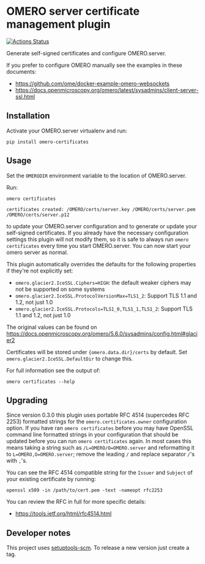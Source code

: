# OMERO server certificate management plugin
[![Actions Status](https://github.com/ome/omero-certificates/workflows/Tox/badge.svg)](https://github.com/ome/omero-certificates/actions)

Generate self-signed certificates and configure OMERO.server.

If you prefer to configure OMERO manually see the examples in these documents:
- https://github.com/ome/docker-example-omero-websockets
- https://docs.openmicroscopy.org/omero/latest/sysadmins/client-server-ssl.html


## Installation

Activate your OMERO.server virtualenv and run:
```
pip install omero-certificates
```

## Usage

Set the `OMERODIR` environment variable to the location of OMERO.server.

Run:
```
omero certificates
```
```
certificates created: /OMERO/certs/server.key /OMERO/certs/server.pem /OMERO/certs/server.p12
```
to update your OMERO.server configuration and to generate or update your self-signed certificates.
If you already have the necessary configuration settings this plugin will not modify them, so it is safe to always run `omero certificates` every time you start OMERO.server.
You can now start your omero server as normal.

This plugin automatically overrides the defaults for the following properties if they're not explicitly set:
- `omero.glacier2.IceSSL.Ciphers=HIGH`: the default weaker ciphers may not be supported on some systems
- `omero.glacier2.IceSSL.ProtocolVersionMax=TLS1_2`: Support TLS 1.1 and 1.2, not just 1.0
- `omero.glacier2.IceSSL.Protocols=TLS1_0,TLS1_1,TLS1_2`: Support TLS 1.1 and 1.2, not just 1.0

The original values can be found on https://docs.openmicroscopy.org/omero/5.6.0/sysadmins/config.html#glacier2

Certificates will be stored under `{omero.data.dir}/certs` by default.
Set `omero.glacier2.IceSSL.DefaultDir` to change this.

For full information see the output of:
```
omero certificates --help
```

## Upgrading

Since version 0.3.0 this plugin uses portable RFC 4514 (supercedes RFC 2253) formatted strings for the `omero.certificates.owner` configuration option.  If you have ran `omero certificates` before you may have OpenSSL command line formatted strings in your configuration that should be updated before you can run `omero certificates` again.  In most cases this means taking a string such as `/L=OMERO/O=OMERO.server` and reformatting it to `L=OMERO,O=OMERO.server`; remove the leading `/` and replace separator `/`'s with `,`'s.

You can see the RFC 4514 compatible string for the `Issuer` and `Subject` of your existing certificate by running:
```
openssl x509 -in /path/to/cert.pem -text -nameopt rfc2253
```

You can review the RFC in full for more specific details:
- https://tools.ietf.org/html/rfc4514.html

## Developer notes

This project uses [setuptools-scm](https://pypi.org/project/setuptools-scm/).
To release a new version just create a tag.
